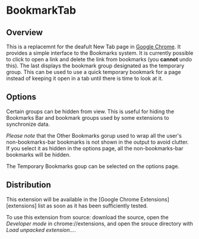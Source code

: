BookmarkTab
===========

Overview
--------

This is a replacemnt for the deafult New Tab page in [Google Chrome][chrome].  It provides a simple interface to the Bookmarks system.  It is currently possible to click to open a link and delete the link from bookmarks (you **cannot** undo this).  The last displays the bookmark group designated as the temporary group.  This can be used to use a quick temporary bookmark for a page instead of keeping it open in a tab until there is time to look at it.

Options
-------

Certain groups can be hidden from view.  This is useful for hiding the Bookmarks Bar and bookmark groups used by some extensions to synchronize data.  

*Please note* that the Other Bookmarks gorup used to wrap all the user's non-bookmarks-bar bookmarks is not shown in the output to avoid clutter.  If you select it as hidden in the options page, all the non-bookmarks-bar bookmarks will be hidden.

The Temporary Bookmarks goup can be selected on the options page.

Distribution
------------

This extension will be available in the [Google Chrome Extensions][extensions] list as soon as it has been sufficiently tested.

To use this extension from source: download the source, open the *Developer mode* in chrome://extensions, and open the srouce directory with *Load unpacked extension...*.

[chrome]: http://chrome.google.com
[extension]: https://chrome.google.com/extensions/